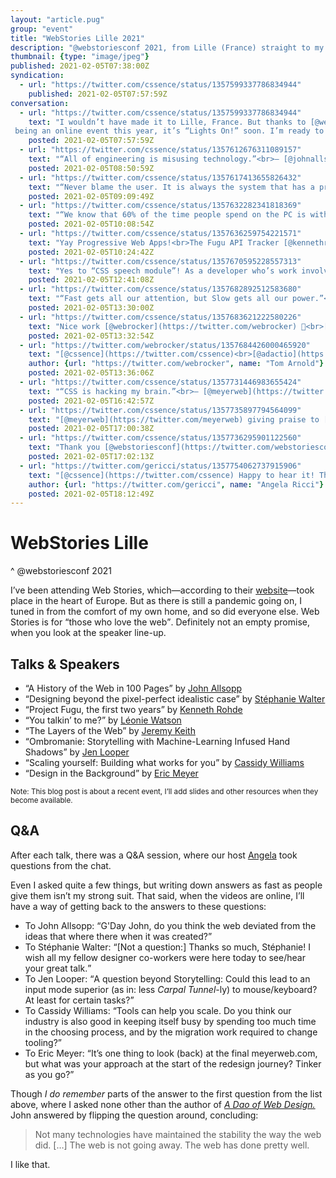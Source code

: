 ```yaml
---
layout: "article.pug"
group: "event"
title: "WebStories Lille 2021"
description: "@webstoriesconf 2021, from Lille (France) straight to my home."
thumbnail: {type: "image/jpeg"}
published: 2021-02-05T07:38:00Z
syndication:
  - url: "https://twitter.com/cssence/status/1357599337786834944"
    published: 2021-02-05T07:57:59Z
conversation:
  - url: "https://twitter.com/cssence/status/1357599337786834944"
    text: "I wouldn’t have made it to Lille, France. But thanks to [@webstoriesconf](https://twitter.com/webstoriesconf)
 being an online event this year, it’s “Lights On!” soon. I’m ready to go.<br>[cssence.com/2021/webstoriesconf](/2021/webstoriesconf/)"
    posted: 2021-02-05T07:57:59Z
  - url: "https://twitter.com/cssence/status/1357612676311089157"
    text: "“All of engineering is misusing technology.”<br>– [@johnallsopp](https://twitter.com/johnallsopp)<br>@webstoriesconf"
    posted: 2021-02-05T08:50:59Z
  - url: "https://twitter.com/cssence/status/1357617413655826432"
    text: "“Never blame the user. It is always the system that has a problem.”<br>— [@WalterStephanie](https://twitter.com/WalterStephanie)<br>@webstoriesconf"
    posted: 2021-02-05T09:09:49Z
  - url: "https://twitter.com/cssence/status/1357632282341818369"
    text: "“We know that 60% of the time people spend on the PC is within the web browser.”<br>— [@kennethrohde](https://twitter.com/kennethrohde)<br>@webstoriesconf"
    posted: 2021-02-05T10:08:54Z
  - url: "https://twitter.com/cssence/status/1357636259754221571"
    text: "Yay Progressive Web Apps!<br>The Fugu API Tracker [@kennethrohde](https://twitter.com/kennethrohde) mentioned: [fugu-tracker.web.app](https://fugu-tracker.web.app)<br>@webstoriesconf"
    posted: 2021-02-05T10:24:42Z
  - url: "https://twitter.com/cssence/status/1357670595228557313"
    text: "Yes to “CSS speech module”! As a developer who’s work involves listening to screenreaders for a bigger part of the week, I want to enhance websites in the way [@LeonieWatson](https://twitter.com/LeonieWatson) showcased with Speech Synthesis Markup Language (SSML) today at [@webstoriesconf](https://twitter.com/webstoriesconf)."
    posted: 2021-02-05T12:41:08Z
  - url: "https://twitter.com/cssence/status/1357682892512583680"
    text: "“Fast gets all our attention, but Slow gets all our power.”<br>“Fast learns, Slow remembers.”<br>— [@adactio](https://twitter.com/adactio)<br>@webstoriesconf"
    posted: 2021-02-05T13:30:00Z
  - url: "https://twitter.com/cssence/status/1357683621222580226"
    text: "Nice work [@webrocker](https://twitter.com/webrocker) 👏<br>[www.webrocker.de/2019/11/15/the-layers-of-the-web/](https://www.webrocker.de/2019/11/15/the-layers-of-the-web/)"
    posted: 2021-02-05T13:32:54Z
  - url: "https://twitter.com/webrocker/status/1357684426000465920"
    text: "[@cssence](https://twitter.com/cssence)<br>[@adactio](https://twitter.com/adactio)’s talk left quite an impression on me, because this layer/pace model felt so apt."
    author: {url: "https://twitter.com/webrocker", name: "Tom Arnold"}
    posted: 2021-02-05T13:36:06Z
  - url: "https://twitter.com/cssence/status/1357731446983655424"
    text: "“CSS is hacking my brain.”<br>— [@meyerweb](https://twitter.com/meyerweb)<br>@webstoriesconf"
    posted: 2021-02-05T16:42:57Z
  - url: "https://twitter.com/cssence/status/1357735897794564099"
    text: "[@meyerweb](https://twitter.com/meyerweb) giving praise to [@lynnandtonic](https://twitter.com/lynnandtonic)’s [a.singlediv.com](https://a.singlediv.com) at [@webstoriesconf](https://twitter.com/webstoriesconf) is the CSS icing on the cake."
    posted: 2021-02-05T17:00:38Z
  - url: "https://twitter.com/cssence/status/1357736295901122560"
    text: "Thank you [@webstoriesconf](https://twitter.com/webstoriesconf) & all the speakers for an awesome virtual conference. In addition to all the inspiration I got, it made me appreciate the benefits of online-only events."
    posted: 2021-02-05T17:02:13Z
  - url: "https://twitter.com/gericci/status/1357754062737915906"
    text: "[@cssence](https://twitter.com/cssence) Happy to hear it! Thanks!"
    author: {url: "https://twitter.com/gericci", name: "Angela Ricci"}
    posted: 2021-02-05T18:12:49Z
---
```


# WebStories Lille
^ @webstoriesconf 2021

I’ve been attending Web Stories, which—according to their [website](https://webstoriesconf.com/)—took place in the heart of Europe. But as there is still a pandemic going on, I tuned in from the comfort of my own home, and so did everyone else. Web Stories is for <q>those who love the web</q>. Definitely not an empty promise, when you look at the speaker line-up.

<h2 id="talks">Talks &amp; Speakers</h2>

* “A History of the Web in 100 Pages” by [John Allsopp](https://twitter.com/johnallsopp)
* “Designing beyond the pixel-perfect idealistic case” by [Stéphanie Walter](https://twitter.com/WalterStephanie)
* “Project Fugu, the first two years” by [Kenneth Rohde](https://twitter.com/kennethrohde)
* “You talkin’ to me?” by [Léonie Watson](https://twitter.com/LeonieWatson)
* “The Layers of the Web” by [Jeremy Keith](https://twitter.com/adactio)
* “Ombromanie: Storytelling with Machine-Learning Infused Hand Shadows” by [Jen Looper](https://twitter.com/jenlooper)
* “Scaling yourself: Building what works for you” by [Cassidy Williams](https://twitter.com/cassidoo)
* “Design in the Background” by [Eric Meyer](https://twitter.com/meyerweb)

<p><small>Note: This blog post is about a recent event, I’ll add slides and other resources when they become available.</small></p>

## Q&A

After each talk, there was a Q&A session, where our host [Angela](https://twitter.com/gericci) took questions from the chat.

Even I asked quite a few things, but writing down answers as fast as people give them isn’t my strong suit. That said, when the videos are online, I’ll have a way of getting back to the answers to these questions:

* To John Allsopp: <q>G'Day John, do you think the web deviated from the ideas that where there when it was created?</q>
* To Stéphanie Walter: <q>[Not a question:] Thanks so much, Stéphanie! I wish all my fellow designer co-workers were here today to see/hear your great talk.</q>
* To Jen Looper: <q>A question beyond Storytelling: Could this lead to an input mode superior (as in: less _Carpal Tunnel_-ly) to mouse/keyboard? At least for certain tasks?</q>
* To Cassidy Williams: <q>Tools can help you scale. Do you think our industry is also good in keeping itself busy by spending too much time in the choosing process, and by the migration work required to change tooling?</q>
* To Eric Meyer: <q>It’s one thing to look (back) at the final meyerweb.com, but what was your approach at the start of the redesign journey? Tinker as you go?</q>

Though _I do remember_ parts of the answer to the first question from the list above, where I asked none other than the author of [_A Dao of Web Design._](https://alistapart.com/article/dao/) John answered by flipping the question around, concluding:

> Not many technologies have maintained the stability the way the web did. […] The web is not going away. The web has done pretty well.

I like that.
